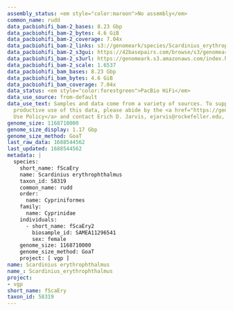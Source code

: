```yaml
---
assembly_status: <em style="color:maroon">No assembly</em>
common_name: rudd
data_pacbiohifi_bam-2_bases: 8.23 Gbp
data_pacbiohifi_bam-2_bytes: 4.6 GiB
data_pacbiohifi_bam-2_coverage: 7.04x
data_pacbiohifi_bam-2_links: s3://genomeark/species/Scardinius_erythrophthalmus/fScaEry2/genomic_data/pacbio_hifi/<br>
data_pacbiohifi_bam-2_s3gui: https://42basepairs.com/browse/s3/genomeark/species/Scardinius_erythrophthalmus/fScaEry2/genomic_data/pacbio_hifi/
data_pacbiohifi_bam-2_s3url: https://genomeark.s3.amazonaws.com/index.html?prefix=species/Scardinius_erythrophthalmus/fScaEry2/genomic_data/pacbio_hifi/
data_pacbiohifi_bam-2_scale: 1.6537
data_pacbiohifi_bam_bases: 8.23 Gbp
data_pacbiohifi_bam_bytes: 4.6 GiB
data_pacbiohifi_bam_coverage: 7.04x
data_status: <em style="color:forestgreen">PacBio HiFi</em>
data_use_source: from-default
data_use_text: Samples and data come from a variety of sources. To support fair and
  productive use of this data, please abide by the <a href="https://genome10k.soe.ucsc.edu/data-use-policies/">Data
  Use Policy</a> and contact Erich D. Jarvis, ejarvis@rockefeller.edu, with any questions.
genome_size: 1168710000
genome_size_display: 1.17 Gbp
genome_size_method: GoaT
last_raw_data: 1688544562
last_updated: 1688544562
metadata: |
  species:
    short_name: fScaEry
    name: Scardinius erythrophthalmus
    taxon_id: 58319
    common_name: rudd
    order:
      name: Cypriniformes
    family:
      name: Cyprinidae
    individuals:
      - short_name: fScaEry2
        biosample_id: SAMEA11296541
        sex: female
    genome_size: 1168710000
    genome_size_method: GoaT
    project: [ vgp ]
name: Scardinius erythrophthalmus
name_: Scardinius_erythrophthalmus
project:
- vgp
short_name: fScaEry
taxon_id: 58319
---
```

